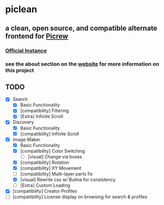 # piclean
## a clean, open source, and compatible alternate frontend for [Picrew](https://picrew.me)
### [Official Instance](https://piclean.us)
### see the about section on the [website](https://piclean.us/progress) for more information on this project

## TODO
- [x] Search
    - [x] Basic Functionality
    - [x] [compatibility] Filtering
    - [x] [Extra] Infinite Scroll
- [x] Discovery
    - [x] Basic Functionality
    - [x] [compatibility] Infinite Scroll
- [x] Image Maker 
    - [x] Basic Functionality
    - [x] [compatibility] Color Switching
        - [ ] [visual] Change via boxes
    - [x] [compatibility] Rotation
    - [x] [compatibility] XY Movement
    - [ ] [compatibility] Multi-layer parts fix
    - [x] [visual] Rewrite css w/ Bulma for consistency
    - [ ] [Extra] Custom Loading
- [x] [compatibility] Creator Profiles
- [ ] [compatibility] License display on browsing for search & profiles